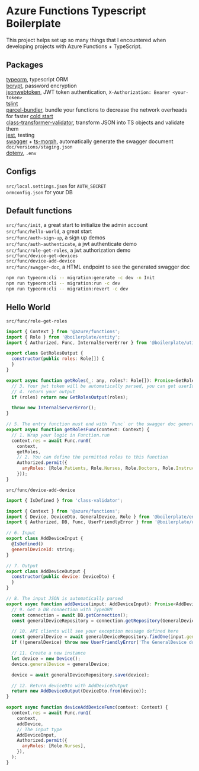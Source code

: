 # Azure Functions Typescript Boilerplate

This project helps set up so many things that I encountered when developing projects with Azure Functions + TypeScript.

## Packages
[typeorm](https://www.npmjs.com/package/typeorm), typescript ORM<br>
[bcrypt](https://www.npmjs.com/package/bcrypt), password encryption<br>
[jsonwebtoken](https://www.npmjs.com/package/jsonwebtoken), JWT token authentication, `X-Authorization: Bearer <your-token>`<br>
[tslint](https://www.npmjs.com/package/tslint)<br>
[parcel-bundler](https://www.npmjs.com/package/parcel-bundler), bundle your functions to decrease the network overheads for faster [cold start](https://blogs.msdn.microsoft.com/appserviceteam/2018/02/07/understanding-serverless-cold-start/)<br>
[class-transformer-validator](https://www.npmjs.com/package/parcel-bundler), transform JSON into TS objects and validate them<br>
[jest](https://www.npmjs.com/package/jest), testing<br>
[swagger](https://swagger.io) + [ts-morph](https://www.npmjs.com/package/ts-morph), automatically generate the swagger document `doc/versions/staging.json`<br>
[dotenv](https://www.npmjs.com/package/dotenv), `.env`<br>

## Configs
`src/local.settings.json` for `AUTH_SECRET`<br>
`ormconfig.json` for your DB

## Default functions
`src/func/init`, a great start to initialize the admin account<br>
`src/func/hello-world`, a great start<br>
`src/func/auth-sign-up`, a sign up demos<br>
`src/func/auth-authenticate`, a jwt authenticate demo<br>
`src/func/role-get-roles`, a jwt authorization demo<br>
`src/func/device-get-devices`<br>
`src/func/device-add-device`<br>
`src/func/swagger-doc`, a HTML endpoint to see the generated swagger doc<br>

```bash
npm run typeorm:cli -- migration:generate -c dev -n Init
npm run typeorm:cli -- migration:run -c dev
npm run typeorm:cli -- migration:revert -c dev
```

## Hello World
`src/func/role-get-roles`
```javascript
import { Context } from '@azure/functions';
import { Role } from '@boilerplate/entity';
import { Authorized, Func, InternalServerError } from '@boilerplate/util';

export class GetRolesOutput {
  constructor(public roles: Role[]) {
  }
}

export async function getRoles(_: any, roles?: Role[]): Promise<GetRolesOutput> {
  // 3. Your jwt token will be automatically parsed, you can get userId and roles here
  // 4. return your output
  if (roles) return new GetRolesOutput(roles);

  throw new InternalServerError();
}

// 5. The entry function must end with `Func` or the swagger doc generator cannot find the entry point
export async function getRolesFunc(context: Context) {
  // 1. Wrap your logic in Function.run
  context.res = await Func.run0(
    context,
    getRoles,
    // 2. You can define the permitted roles to this function 
    Authorized.permit({
      anyRoles: [Role.Patients, Role.Nurses, Role.Doctors, Role.Instructors],
    }));
}
```

`src/func/device-add-device`
```javascript
import { IsDefined } from 'class-validator';

import { Context } from '@azure/functions';
import { Device, DeviceDto, GeneralDevice, Role } from '@boilerplate/entity';
import { Authorized, DB, Func, UserFriendlyError } from '@boilerplate/util';

// 6. Input
export class AddDeviceInput {
  @IsDefined()
  generalDeviceId: string;
}

// 7. Output
export class AddDeviceOutput {
  constructor(public device: DeviceDto) {
  }
}

// 8. The input JSON is automatically parsed
export async function addDevice(input: AddDeviceInput): Promise<AddDeviceOutput> {
  // 9. Get a DB connection with TypeORM
  const connection = await DB.getConnection();
  const generalDeviceRepository = connection.getRepository(GeneralDevice);

  // 10. API clients will see your exception message defined here 
  const generalDevice = await generalDeviceRepository.findOne(input.generalDeviceId);
  if (!generalDevice) throw new UserFriendlyError('The GeneralDevice does not exist');

  // 11. Create a new instance
  let device = new Device();
  device.generalDevice = generalDevice;

  device = await generalDeviceRepository.save(device);

  // 12. Return deviceDto with AddDeviceOutput
  return new AddDeviceOutput(DeviceDto.from(device));
}

export async function deviceAddDeviceFunc(context: Context) {
  context.res = await Func.run1(
    context,
    addDevice,
    // The input type
    AddDeviceInput,
    Authorized.permit({
      anyRoles: [Role.Nurses],
    }),
  );
}
